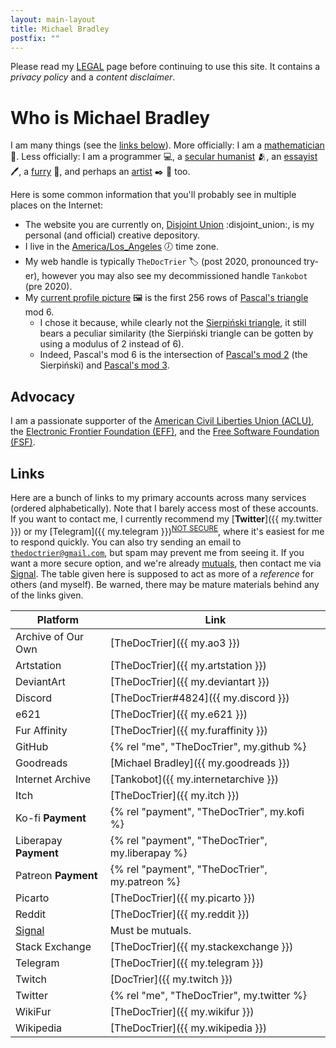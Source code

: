 ```yaml
---
layout: main-layout
title: Michael Bradley
postfix: ""
---
```


Please read my [LEGAL](/legal/) page before continuing to use this site.
It contains a *privacy policy* and a *content disclaimer*.

<div class="h-card pt-8">

# Who is <span class="p-name italic whitespace-pre">Michael Bradley</span>

I am many things (see the [links below](#links)).
More officially: I am a <a class="p-role" href="https://en.wikipedia.org/wiki/Mathematics">mathematician</a> :mage:.
Less officially: I am a programmer :computer:, a [secular humanist](https://en.wikipedia.org/wiki/Secular_humanism) :people_hugging:, an [essayist](/essays/) :pen:, a [furry](https://en.wikifur.com/wiki/Furry) :raccoon:, and perhaps an [artist](/art/) :black_nib: :art: too.

Here is some common information that you'll probably see in multiple places on the Internet:

* The website you are currently on, <a class="u-url whitespace-pre" rel="me" href="https://www.disjointunion.link/">Disjoint Union</a> :disjoint_union:, is my personal (and official) creative depository.
* I live in the <a class="p-tz" href="https://en.wikipedia.org/wiki/List_of_tz_database_time_zones">America/Los_Angeles</a> :clock7: time zone.
* My web handle is typically <code><span class="p-nickname">TheDocTrier</span></code> :label: (post 2020, pronounced <span class="whitespace-pre">try-er</span>), however you may also see my decommissioned handle `Tankobot` (pre 2020).
* My <a class="u-photo" href="/static/pfp.png">current profile picture</a> :framed_picture: is the first 256 rows of [Pascal's triangle](https://en.wikipedia.org/wiki/Pascal%27s_triangle) mod 6.
  * I chose it because, while clearly not the [Sierpiński triangle](https://en.wikipedia.org/wiki/Sierpiński_triangle), it still bears a peculiar similarity (the Sierpiński triangle can be gotten by using a modulus of 2 instead of 6).
  * Indeed, Pascal's mod 6 is the intersection of [Pascal's mod 2](/static/pascal/mod2.png) (the Sierpiński) and [Pascal's mod 3](/static/pascal/mod3.png).

## Advocacy

I am a passionate supporter of the [American Civil Liberties Union (ACLU)](https://www.aclu.org), the [Electronic Frontier Foundation (EFF)](https://www.eff.org), and the [Free Software Foundation (FSF)](https://www.fsf.org).

## Links

Here are a bunch of links to my primary accounts across many services (ordered alphabetically).
Note that I barely access most of these accounts.
If you want to contact me, I currently recommend my [**Twitter**]({{ my.twitter }}) or my [Telegram]({{ my.telegram }})<sup>[NOT SECURE](https://security.stackexchange.com/a/49802/240649)</sup>, where it's easiest for me to respond quickly.
You can also try sending an email to <code><a class="u-email" rel="me" href="mailto:thedoctrier@gmail.com">thedoctrier@gmail.com</a></code>, but spam may prevent me from seeing it.
If you want a more secure option, and we're already [mutuals][mutual], then contact me via [Signal][signal].
The table given here is supposed to act as more of a *reference* for others (and myself).
Be warned, there may be mature materials behind any of the links given.

| Platform              | Link                                             |
| --------------------- | ------------------------------------------------ |
| Archive of Our Own    | [TheDocTrier]({{ my.ao3 }})                      |
| Artstation            | [TheDocTrier]({{ my.artstation }})               |
| DeviantArt            | [TheDocTrier]({{ my.deviantart }})               |
| Discord               | [TheDocTrier#4824]({{ my.discord }})             |
| e621                  | [TheDocTrier]({{ my.e621 }})                     |
| Fur Affinity          | [TheDocTrier]({{ my.furaffinity }})              |
| GitHub                | {% rel "me", "TheDocTrier", my.github %}         |
| Goodreads             | [Michael Bradley]({{ my.goodreads }})            |
| Internet Archive      | [Tankobot]({{ my.internetarchive }})             |
| Itch                  | [TheDocTrier]({{ my.itch }})                     |
| Ko-fi **Payment**     | {% rel "payment", "TheDocTrier", my.kofi %}      |
| Liberapay **Payment** | {% rel "payment", "TheDocTrier", my.liberapay %} |
| Patreon **Payment**   | {% rel "payment", "TheDocTrier", my.patreon %}   |
| Picarto               | [TheDocTrier]({{ my.picarto }})                  |
| Reddit                | [TheDocTrier]({{ my.reddit }})                   |
| [Signal][signal]      | Must be mutuals.                                 |
| Stack Exchange        | [TheDocTrier]({{ my.stackexchange }})            |
| Telegram              | [TheDocTrier]({{ my.telegram }})                 |
| Twitch                | [DocTrier]({{ my.twitch }})                      |
| Twitter               | {% rel "me", "TheDocTrier", my.twitter %}        |
| WikiFur               | [TheDocTrier]({{ my.wikifur }})                  |
| Wikipedia             | [TheDocTrier]({{ my.wikipedia }})                |

[signal]: https://signal.org
[mutual]: https://web.archive.org/web/20200819071744/https://www.urbandictionary.com/define.php?term=Mutual

</div>
